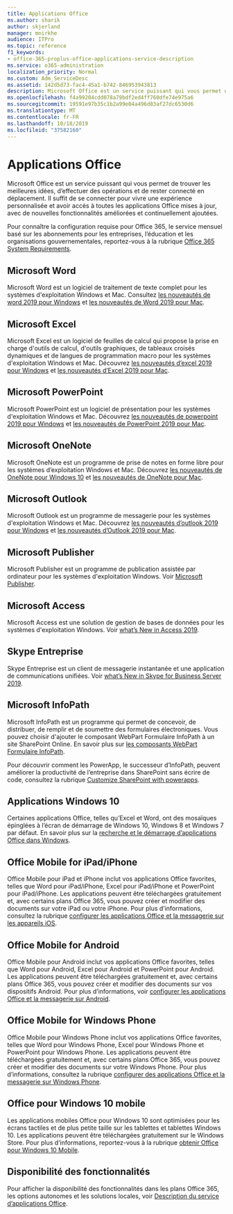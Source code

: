 ```yaml
---
title: Applications Office
ms.author: sharik
author: skjerland
manager: mnirkhe
audience: ITPro
ms.topic: reference
f1_keywords:
- office-365-proplus-office-applications-service-description
ms.service: o365-administration
localization_priority: Normal
ms.custom: Adm_ServiceDesc
ms.assetid: 142d5d73-fac4-45a1-b742-846953943813
description: Microsoft Office est un service puissant qui vous permet de trouver les meilleures idées, d’effectuer des opérations et de rester connecté en déplacement. Il suffit de se connecter pour vivre une expérience personnalisée et avoir accès à toutes les applications Office mises à jour, avec de nouvelles fonctionnalités améliorées et continuellement ajoutées.
ms.openlocfilehash: f4a99204cdd078a79bdf2ed4ff760dfe74e975a6
ms.sourcegitcommit: 19591e97b35c1b2a99e04a496d83af27dc6530d6
ms.translationtype: MT
ms.contentlocale: fr-FR
ms.lasthandoff: 10/18/2019
ms.locfileid: "37582160"
---
```

# <a name="office-applications"></a>Applications Office

Microsoft Office est un service puissant qui vous permet de trouver les meilleures idées, d’effectuer des opérations et de rester connecté en déplacement. Il suffit de se connecter pour vivre une expérience personnalisée et avoir accès à toutes les applications Office mises à jour, avec de nouvelles fonctionnalités améliorées et continuellement ajoutées.
  
Pour connaître la configuration requise pour Office 365, le service mensuel basé sur les abonnements pour les entreprises, l’éducation et les organisations gouvernementales, reportez-vous à la rubrique [Office 365 System Requirements](https://products.office.com/office-system-requirements/#Office365forBEG).
  
## <a name="microsoft-word"></a>Microsoft Word

Microsoft Word est un logiciel de traitement de texte complet pour les systèmes d'exploitation Windows et Mac. Consultez [les nouveautés de word 2019 pour Windows](https://support.office.com/article/what-s-new-in-word-2019-for-windows-d3d31e5e-2bb8-4433-80bb-08279beef4b3) et [les nouveautés de Word 2019 pour Mac](https://support.office.com/article/what-s-new-in-word-2019-for-mac-247e0cd4-a758-4b42-a157-42eb8853aef5).
  
## <a name="microsoft-excel"></a>Microsoft Excel

Microsoft Excel est un logiciel de feuilles de calcul qui propose la prise en charge d'outils de calcul, d'outils graphiques, de tableaux croisés dynamiques et de langues de programmation macro pour les systèmes d'exploitation Windows et Mac. Découvrez [les nouveautés d’excel 2019 pour Windows](https://support.office.com/article/what-s-new-in-excel-2019-for-windows-5a201203-1155-4055-82a5-82bf0994631f) et [les nouveautés d’Excel 2019 pour Mac](https://support.office.com/article/what-s-new-in-excel-2019-for-mac-5ce129d3-9e5c-417f-9545-fb6f7b72674d).
  
## <a name="microsoft-powerpoint"></a>Microsoft PowerPoint

Microsoft PowerPoint est un logiciel de présentation pour les systèmes d'exploitation Windows et Mac. Découvrez [les nouveautés de powerpoint 2019 pour Windows](https://support.office.com/article/what-s-new-in-powerpoint-2019-for-windows-8355a56a-f643-42d2-8454-784fa9b3d109) et [les nouveautés de PowerPoint 2019 pour Mac](https://support.office.com/article/what-s-new-in-powerpoint-2019-for-mac-5038ba79-48c5-40f0-adff-11489e5d6fed).
  
## <a name="microsoft-onenote"></a>Microsoft OneNote

Microsoft OneNote est un programme de prise de notes en forme libre pour les systèmes d’exploitation Windows et Mac. Découvrez [les nouveautés de OneNote pour Windows 10](https://support.office.com/article/what-s-new-in-onenote-for-windows-10-1477d5de-f4fd-4943-b18a-ff17091161ea) et [les nouveautés de OneNote pour Mac](https://support.office.com/article/see-what-s-new-in-onenote-for-mac-c82d3f15-252f-452a-89ba-e09fbe418829).
  
## <a name="microsoft-outlook"></a>Microsoft Outlook

Microsoft Outlook est un programme de messagerie pour les systèmes d'exploitation Windows et Mac. Découvrez [les nouveautés d’outlook 2019 pour Windows](https://support.office.com/article/what-s-new-in-outlook-2019-for-windows-0c64df36-0908-4ff6-a7fc-573a62800525) et [les nouveautés d’Outlook 2019 pour Mac](https://support.office.com/article/what-s-new-in-outlook-2019-for-mac-05736033-f99e-4cb2-88aa-01e979b0736b).
  
## <a name="microsoft-publisher"></a>Microsoft Publisher

Microsoft Publisher est un programme de publication assistée par ordinateur pour les systèmes d'exploitation Windows. Voir [Microsoft Publisher](https://products.office.com/publisher).
  
## <a name="microsoft-access"></a>Microsoft Access

Microsoft Access est une solution de gestion de bases de données pour les systèmes d'exploitation Windows. Voir [what’s New in Access 2019](https://support.office.com/article/what-s-new-in-access-2019-f52c5317-3494-4105-9c56-5a2abb8e0f87).
  
## <a name="skype-for-business"></a>Skype Entreprise

Skype Entreprise est un client de messagerie instantanée et une application de communications unifiées. Voir [what’s New in Skype for Business Server 2019](https://docs.microsoft.com/skypeforbusiness/whats-new).
  
## <a name="microsoft-infopath"></a>Microsoft InfoPath

Microsoft InfoPath est un programme qui permet de concevoir, de distribuer, de remplir et de soumettre des formulaires électroniques. Vous pouvez choisir d'ajouter le composant WebPart Formulaire InfoPath à un site SharePoint Online. En savoir plus sur [les composants WebPart Formulaire InfoPath](http://go.microsoft.com/fwlink/p/?LinkId=271687).

Pour découvrir comment les PowerApp, le successeur d’InfoPath, peuvent améliorer la productivité de l’entreprise dans SharePoint sans écrire de code, consultez la rubrique [Customize SharePoint with powerapps](https://powerapps.microsoft.com/infopath/).
  
## <a name="windows-10-apps"></a>Applications Windows 10

Certaines applications Office, telles qu’Excel et Word, ont des mosaïques épinglées à l’écran de démarrage de Windows 10, Windows 8 et Windows 7 par défaut. En savoir plus sur la [recherche et le démarrage d’applications Office dans Windows](https://support.office.com/article/can-t-find-office-applications-in-windows-10-windows-8-or-windows-7-907ce545-6ae8-459b-8d9d-de6764a635d6?ocmsassetID=HA103581103&CTT=1&CorrelationId=03707eae-b946-462a-b3c6-f0fc04f55611&ui=en-US&rs=en-US&ad=US#ID0EAABAAA=Windows_8.1_or_Windows_8).
  
## <a name="office-mobile-for-ipadiphone"></a>Office Mobile for iPad/iPhone

Office Mobile pour iPad et iPhone inclut vos applications Office favorites, telles que Word pour iPad/iPhone, Excel pour iPad/iPhone et PowerPoint pour iPad/iPhone. Les applications peuvent être téléchargées gratuitement et, avec certains plans Office 365, vous pouvez créer et modifier des documents sur votre iPad ou votre iPhone. Pour plus d’informations, consultez la rubrique [configurer les applications Office et la messagerie sur les appareils iOS](https://support.office.com/article/set-up-office-apps-and-email-on-ios-devices-0402b37e-49c4-4419-a030-f34c2013041f?ui=en-US&rs=en-US&ad=US).

## <a name="office-mobile-for-android"></a>Office Mobile for Android

Office Mobile pour Android inclut vos applications Office favorites, telles que Word pour Android, Excel pour Android et PowerPoint pour Android. Les applications peuvent être téléchargées gratuitement et, avec certains plans Office 365, vous pouvez créer et modifier des documents sur vos dispositifs Android. Pour plus d’informations, voir [configurer les applications Office et la messagerie sur Android](https://support.office.com/article/set-up-office-apps-and-email-on-android-6ef2ebf2-fc2d-474a-be4a-5a801365c87f?ui=en-US&rs=en-US&ad=US).

## <a name="office-mobile-for-windows-phone"></a>Office Mobile for Windows Phone

Office Mobile pour Windows Phone inclut vos applications Office favorites, telles que Word pour Windows Phone, Excel pour Windows Phone et PowerPoint pour Windows Phone. Les applications peuvent être téléchargées gratuitement et, avec certains plans Office 365, vous pouvez créer et modifier des documents sur votre Windows Phone. Pour plus d’informations, consultez la rubrique [configurer des applications Office et la messagerie sur Windows Phone](https://support.office.com/article/set-up-office-apps-and-email-on-windows-phone-9bccc8b8-a321-4d0d-a45e-6e06a3438e43?ui=en-US&rs=en-US&ad=US).

## <a name="office-for-windows-10-mobile"></a>Office pour Windows 10 mobile

Les applications mobiles Office pour Windows 10 sont optimisées pour les écrans tactiles et de plus petite taille sur les tablettes et tablettes Windows 10. Les applications peuvent être téléchargées gratuitement sur le Windows Store. Pour plus d’informations, reportez-vous à la rubrique [obtenir Office pour Windows 10 Mobile](https://products.office.com/mobile/office-mobile-apps-for-windows).
  
## <a name="feature-availability"></a>Disponibilité des fonctionnalités

Pour afficher la disponibilité des fonctionnalités dans les plans Office 365, les options autonomes et les solutions locales, voir [Description du service d’applications Office](office-applications-service-description.md).
  